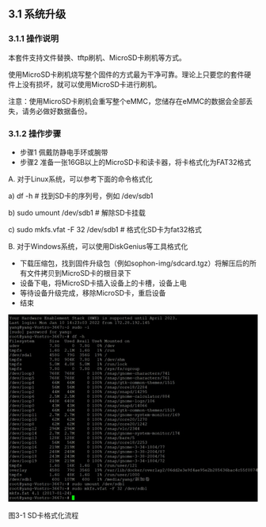 ## 3.1 系统升级

### 3.1.1 操作说明

本套件支持文件替换、tftp刷机、MicroSD卡刷机等方式。

使用MicroSD卡刷机烧写整个固件的方式最为干净可靠。理论上只要您的套件硬件上没有损坏，就可以使用MicroSD卡进行刷机。

注意：使用MicroSD卡刷机会重写整个eMMC，您储存在eMMC的数据会全部丢失，请务必做好数据备份。

### 3.1.2 操作步骤

- 步骤1 佩戴防静电手环或腕带
- 步骤2 准备一张16GB以上的MicroSD卡和读卡器，将卡格式化为FAT32格式

A. 对于Linux系统，可以参考下面的命令格式化

a) df -h # 找到SD卡的序列号，例如 /dev/sdb1

b) sudo umount /dev/sdb1 # 解除SD卡挂载

c) sudo mkfs.vfat -F 32 /dev/sdb1 # 格式化SD卡为fat32格式

B. 对于Windows系统，可以使用DiskGenius等工具格式化

- 下载压缩包，找到固件升级包（例如sophon-img/sdcard.tgz）将解压后的所有文件拷贝到MicroSD卡的根目录下
- 设备下电，将MicroSD卡插入设备上的卡槽，设备上电
- 等待设备升级完成，移除MicroSD卡，重启设备
- 结束

![](../../pics/3.1.jpg)

图3-1 SD卡格式化流程